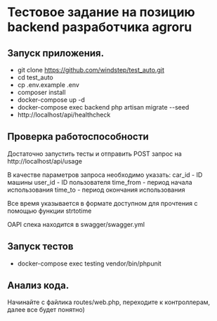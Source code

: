 # Тестовое задание на позицию backend разработчика agroru

## Запуск приложения.

* git clone https://github.com/windstep/test_auto.git
* cd test_auto
* cp .env.example .env
* composer install
* docker-compose up -d
* docker-compose exec backend php artisan migrate --seed
* http://localhost/api/healthcheck

## Проверка работоспособности

Достаточно запустить тесты и отправить
POST запрос на http://localhost/api/usage

В качестве параметров запроса необходимо указать:
car_id - ID машины
user_id - ID пользователя
time_from - период начала использования
time_to - период окончания использования

Все время указывается в формате доступном для прочтения с помощью функции strtotime

OAPI спека находится в swagger/swagger.yml

## Запуск тестов

* docker-compose exec testing vendor/bin/phpunit

## Анализ кода.

Начинайте с файлика routes/web.php, переходите к контроллерам, далее все будет понятно)

